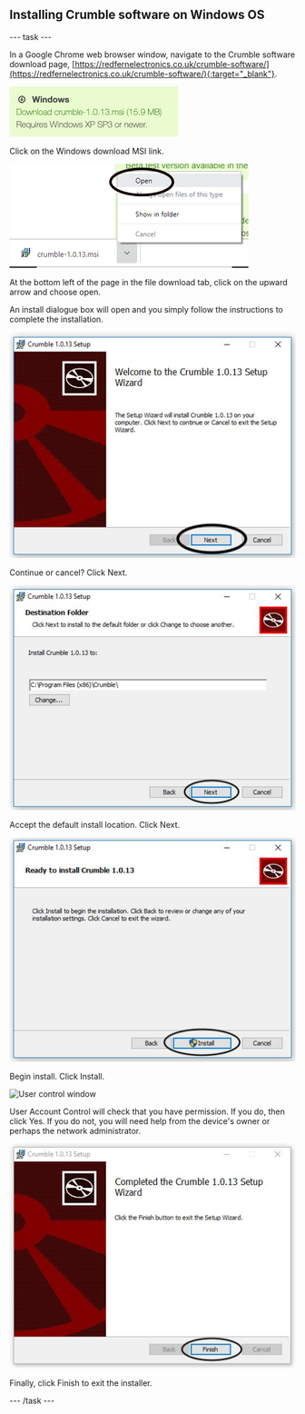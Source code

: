 ## Installing Crumble software on Windows OS

--- task ---

In a Google Chrome web browser window, navigate to the Crumble software download page, [https://redfernelectronics.co.uk/crumble-software/](https://redfernelectronics.co.uk/crumble-software/){:target="_blank"}.

![Crumble download page](images/crumble_win_download.png)

Click on the Windows download MSI link.

![Opening downloaded MSI file](images/win1.png)

At the bottom left of the page in the file download tab, click on the upward arrow and choose open.

An install dialogue box will open and you simply follow the instructions to complete the installation.

![Continue install window](images/win2.png)

Continue or cancel? Click Next.

![Destination folder window](images/win3.png)

Accept the default install location. Click Next.

![Install window](images/win4.png)

Begin install. Click Install.

![User control window](images/win5.png)

User Account Control will check that you have permission. If you do, then click Yes. If you do not, you will need help from the device's owner or perhaps the network administrator.

![Install finish window](images/win6.png)

Finally, click Finish to exit the installer.

--- /task ---